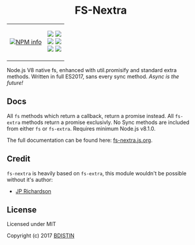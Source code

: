 <div align="center"><h1>FS-Nextra</h1><table><tr><td>
  <p>
    <a href="https://nodei.co/npm/fs-nextra/"><img src="https://nodei.co/npm/fs-nextra.png?downloads=true&stars=true" alt="NPM info" /></a>
  </p>
  </td><td>
  <p>
    <a href="https://www.npmjs.com/package/fs-nextra"><img src="https://img.shields.io/npm/v/fs-nextra.svg?maxAge=3600" /></a> <a href="https://www.npmjs.com/package/fs-nextra"><img src="https://img.shields.io/npm/dt/fs-nextra.svg?maxAge=3600" /></a>
<br />
    <a href="https://www.codacy.com/app/dirigeants/fs-nextra?utm_source=github.com&utm_medium=referral&utm_content=bdistin/fs-nextra&utm_campaign=badger"><img src="https://api.codacy.com/project/badge/Grade/6bcb7d5133c94dd6902acb5ef626ff27" /></a> <a href="https://travis-ci.org/bdistin/fs-nextra"><img src="https://travis-ci.org/bdistin/fs-nextra.svg?branch=master" /></a>
<br />
    <a href="https://david-dm.org/bdistin/fs-nextra"><img src="https://david-dm.org/bdistin/fs-nextra.svg" /></a> <a href="https://david-dm.org/bdistin/fs-nextra?type=dev"><img src="https://david-dm.org/bdistin/fs-nextra/dev-status.svg" /></a>
  </p>
  </td></tr></table></div>

Node.js V8 native fs, enhanced with util.promisify and standard extra methods. Written in full ES2017, sans every sync method. *Async is the future!*

Docs
------

All `fs` methods which return a callback, return a promise instead. All `fs-extra` methods return a promise exclusivly. No Sync methods are included from either `fs` or `fs-extra`. Requires minimum Node.js v8.1.0.

The full documentation can be found here: [fs-nextra.js.org](https://fs-nextra.js.org/).

Credit
------

`fs-nextra` is heavily based on `fs-extra`, this module wouldn't be possible without it's author:

- [JP Richardson](https://github.com/jprichardson)

License
-------

Licensed under MIT

Copyright (c) 2017 [BDISTIN](https://github.com/bdistin)
